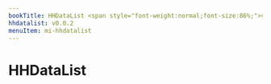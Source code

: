 ```yaml
---
bookTitle: HHDataList <span style="font-weight:normal;font-size:86%;">v0.0.2</span>
hhdatalist: v0.0.2
menuItem: mi-hhdatalist
---
```


# HHDataList

